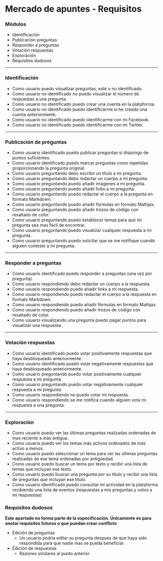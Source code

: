 # Mercado de apuntes - Requisitos

### Módulos

* Identificación
* Publicación preguntas
* Responder a preguntas
* Votación respuestas
* Exploración
* Requisitos dudosos

---

### Identificación

* Como usuario puedo visualizar preguntas, esté o no identificado.
* Como usuario no identificado no puedo visualizar el número de respuestas a una pregunta.
* Como usuario no identificado puedo crear una cuenta en la plataforma.
* Como usuario no identificado puedo identificarme si he creado una cuenta anteriormente.
* Como usuario no identificado puedo identificarme con mi Facebook.
* Como usuario no identificado puedo identificarme con mi Twitter.

---

### Publicación de preguntas

* Como usuario identificado puedo publicar preguntas si dispongo de puntos suficientes.
* Como usuario identificado puedo marcar preguntas como repetidas proporcionando la pregunta original.
* Como usuario preguntando debo escribir un título a mi pregunta.
* Como usuario preguntando debo redactar un cuerpo a mi pregunta.
* Como usuario preguntando puedo añadir imágenes a mi pregunta.
* Como usuario preguntando puedo añadir links a mi pregunta.
* Como usuario preguntando puedo redactar el cuerpo a la pregunta en formato Markdown.
* Como usuario preguntando puedo añadir fórmulas en formato Mathjax.
* Como usuario preguntando puedo añadir trozos de código con resaltado de color.
* Como usuario preguntando puedo establecer temas para que mi pregunta sea mas fácil de encontrar.
* Como usuario preguntando puedo visualizar cualquier respuesta a mi pregunta.
* Como usuario preguntando puedo solicitar que se me notifique cuando alguien conteste a mi pregunta.

---

### Responder a preguntas

* Como usuario identificado puedo responder a preguntas (una vez por pregunta).
* Como usuario respondiendo debo redactar un cuerpo a la respuesta.
* Como usuario respondiendo puedo añadir links a mi respuesta.
* Como usuario respondiendo puedo redactar el cuerpo a la respuesta en formato Markdown.
* Como usuario respondiendo puedo añadir fórmulas en formato Mathjax.
* Como usuario respondiendo puedo añadir trozos de código con resaltado de color.
* Como usuario visualizando una pregunta puedo pagar puntos para visualizar una respuesta.

---

### Votación respuestas

* Como usuario identificado puedo votar positivamente respuestas que haya desbloqueado anteriormente.
* Como usuario identificado puedo votar negativamente respuestas que haya desbloqueado anteriormente.
* Como usuario preguntando puedo votar positivamente cualquier respuesta a mi pregunta.
* Como usuario preguntando puedo votar negativamente cualquier respuesta a mi pregunta.
* Como usuario respondiendo no puedo votar mi respuesta.
* Como usuario respondiendo se me notifica cuando alguien vota mi respuesta a una pregunta.

---

### Exploración

* Como usuario puedo ver las últimas preguntas realizadas ordenadas de mas reciente a más antigua.
* Como usuario puedo ver los temas más activos ordenados de más activo a menos.
* Como usuario puedo seleccionar un tema para ver las últimas preguntas realizadas de ese tema ordenadas por antigüedad.
* Como usuario puedo buscar un tema por texto y recibir una lista de temas que incluyan ese texto.
* Como usuario puedo buscar una pregunta por su título y recibir una lista de preguntas que incluyan ese título.
* Como usuario identificado puedo consultar mi actividad en la plataforma recibiendo una lista de eventos (respuestas a mis preguntas y votos a mi respuestas)

### Requisitos dudosos

**Este apartado no forma parte de la especificación. Únicamente es para anotar requisitos futuros o que puedan crear conflicto**

* Edición de preguntas
  - Un usuario podria editar su pregunta despues de que haya sido respondida para que nadie mas se pueda beneficiar.
* Edición de respuestas
  - Razones similares al punto anterior